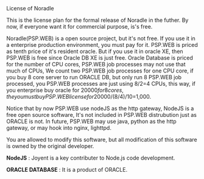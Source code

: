 <script src="header.js"></script>

<div id="title"> License of Noradle  </div>

  This is the license plan for the formal release of Noradle in the futher.
  By now, if everyone want it for commercial purpose, is's free.

  Noradle(PSP.WEB) is a open source project, but it's not free.
If you use it in a enterprise production environment, you must pay for it.
PSP.WEB is priced as tenth price of it's resident oracle.
But if you use it in oracle XE, then PSP.WEB is free since Oracle DB XE is just free.
Oracle Database is priced for the number of CPU cores, PSP.WEB job processes may not use that much of CPUs,
We count two PSP.WEB job processes for one CPU core, if you buy 8 core server to run ORACLE DB, but only run 8 PSP.WEB job processed, you PSP.WEB processes are just using 8/2=4 CPUs, this way, 
if you enterprise buy oracle for $20000 for 8 cores, the you must buy PSP.WEB license for 20000/(8/4)/10=$1,000.

  Notice that by now PSP.WEB use nodeJS as the http gateway, NodeJS is a free open source software, It's not included in PSP.WEB distrubution just as ORACLE is not. In future, PSP.WEB may use java, python as the http gateway, or may hook into nginx, lighttpd.

  You are allowed to modify this software, but all modification of this software is owned by the original developer.

  **NodeJS** : Joyent is a key contributer to Node.js code development. 
	
  **ORACLE DATABASE**  : It is a product of ORACLE.


<script src="footer.js"></script>